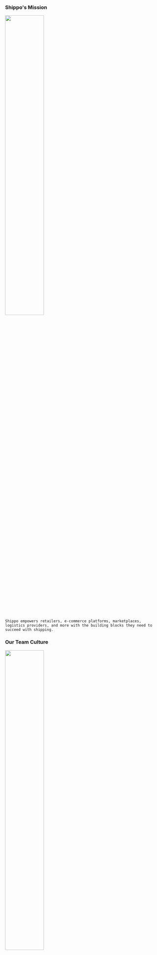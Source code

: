 ### Shippo's Mission

<img src=https://goshippo.com/wp-content/uploads/2018/05/shippo-lockup-black-web-1.png width=50% height=50%>

`Shippo empowers retailers, e-commerce platforms, marketplaces, logistics providers, and more with the building blocks they need to succeed with shipping.`

### Our Team Culture

<img src=https://trello-attachments.s3.amazonaws.com/5c682520f6d8a07482e12970/1078x765/d21d65a8818d6d392c3e27e69fd699e3/image.jpeg.jpg width=50% height=50%>

The two powerful dimensions of team success is [Psychological Safety](https://www.nytimes.com/2016/02/28/magazine/what-google-learned-from-its-quest-to-build-the-perfect-team.html) and Intrinsic Motivations through [Autonomy, Mastery and Purpose](https://en.wikipedia.org/wiki/Drive:_The_Surprising_Truth_About_What_Motivates_Us).  Getting to the "learning zone" is what we strive for here.

### Done right through Core Behaviors

 * __Care about...__ - This is the most important behavior as all other behaviors depend on this
      * Care about the craftmanship of your work.
      * Care about Shippo.
      * Care about your coworkers and their success.
      * Care about standards and quality.
      * Care about learning and growing your skills.

 * __Take small purposeful steps__ - Accomplish big things iterations at a time
      * Understand the "why" first, Why are we working on this and how does it impacts the user or customer?
      * Think "[how](https://blog.crisp.se/wp-content/uploads/2016/01/mvp.png)" can I do this in incremental steps, by providing useful functionality along the way.
      * Expect __failure__ along the way and feel the freedom to experiment to find the right solution
      * Practice makes perfect

 * __Confer not defer__ - Everyone's opinions matter and its important to having meaningful discussions
      * Ideas are selected based on merit not the size of your title or tenure
      * Understand how your work will/can impact others
      * Its ok to disagree, the key is everyone is heard and we commit to one direction

* __Be Authentic__ - Be who you truly are, the good and the bad
      * Frame "failure" or "weakness" as learning and growth oppurtunities
      * Its ok to feel negative or sad or angry, talk to someone and we can work through it together
      * There's no "killing it", startups are built on trial and error and solving problems
     
 * __Seek excellence through learning__ - Don't get complacent, find new ways to do things
      * Don't pick a path just because its easy or comfortable
      * There's always multiple ways to do something, explore them    
      * Seek guidance from others (inside or outside work), don't have the "invented here" mentality
      * Give yourself the time and freedom to explore


### Resources

* [Trello Card Summarizing Google's Rework](https://trello.com/c/PaaC0uJ5/59-rework-google-on-psychological-safety)
* [How to create Pyschological Safety](https://hbr.org/2017/08/high-performing-teams-need-psychological-safety-heres-how-to-create-it)
